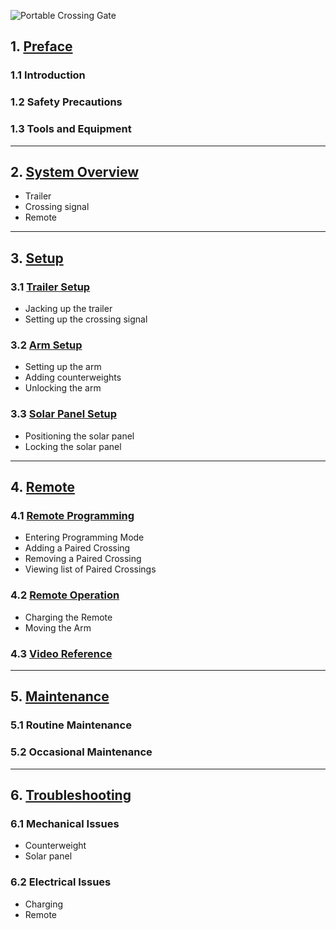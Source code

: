 ![Portable Crossing Gate](assets/Gate_Aicher_rev2.jpg)

## 1. [Preface](crossing_preface.md)
### 1.1 Introduction
### 1.2 Safety Precautions
### 1.3 Tools and Equipment

---

## 2. [System Overview](crossing_overview.md)
* Trailer
* Crossing signal
* Remote

---

## 3. [Setup](crossing_setup.md)

### 3.1 [Trailer Setup](crossing_setup.md#3.1-trailer-setup)
* Jacking up the trailer
* Setting up the crossing signal
### 3.2 [Arm Setup](crossing_setup.md#3.2-arm-setup)
* Setting up the arm
* Adding counterweights
* Unlocking the arm
### 3.3 [Solar Panel Setup](crossing_setup.md#3.3-solar-panel)
* Positioning the solar panel
* Locking the solar panel

---

## 4. [Remote](crossing_remote.md)

### 4.1 [Remote Programming](crossing_remote.md#remote-programming)
* Entering Programming Mode
* Adding a Paired Crossing
* Removing a Paired Crossing
* Viewing list of Paired Crossings

### 4.2 [Remote Operation](crossing_remote.md#remote-operation)
* Charging the Remote
* Moving the Arm

### 4.3 [Video Reference](crossing_remote.md#video-reference)

---

## 5. [Maintenance](crossing_maintenance.md)

### 5.1 Routine Maintenance

### 5.2 Occasional Maintenance

---
	
## 6. [Troubleshooting](crossing_troubleshooting.md)

### 6.1 Mechanical Issues
* Counterweight
* Solar panel

### 6.2 Electrical Issues
* Charging
* Remote
